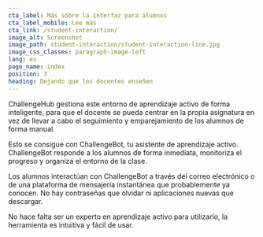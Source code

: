 ```yaml
---
cta_label: Más sobre la interfaz para alumnos
cta_label_mobile: Lee más
cta_link: /student-interaction/
image_alt: Screenshot
image_path: student-interaction/student-interaction-line.jpg
image_css_classes: paragraph-image-left
lang: es
page_name: index
position: 3
heading: Dejando que los docentes enseñen
---
```


ChallengeHub gestiona este entorno de aprendizaje activo de forma inteligente, para que el docente se pueda centrar en la propia asignatura en vez de llevar a cabo el seguimiento y emparejamiento de los alumnos de forma manual.

Esto se consigue con ChallengeBot, tu asistente de aprendizaje activo. ChallengeBot responde a los alumnos de forma inmediata, monitoriza el progreso y organiza el entorno de la clase.

Los alumnos interactúan con ChallengeBot a través del correo electrónico o de una plataforma de mensajería instantánea que probablemente ya conocen. No hay contraseñas que olvidar ni aplicaciones nuevas que descargar.

No hace falta ser un experto en aprendizaje activo para utilizarlo, la herramienta es intuitiva y fácil de usar.
